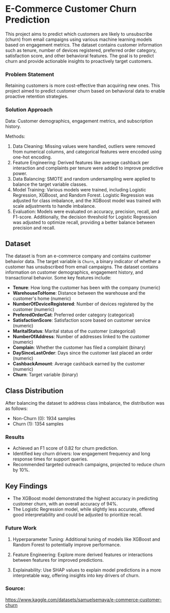 # E-Commerce Customer Churn Prediction

This project aims to predict which customers are likely to unsubscribe (churn) from email campaigns using various machine learning models based on engagement metrics. The dataset contains customer information such as tenure, number of devices registered, preferred order category, satisfaction score, and other behavioral features. The goal is to predict churn and provide actionable insights to proactively target customers.

### Problem Statement

Retaining customers is more cost-effective than acquiring new ones. This project aimed to predict customer churn based on behavioral data to enable proactive retention strategies.

### Solution Approach

Data: Customer demographics, engagement metrics, and subscription history.

Methods:

1. Data Cleaning: Missing values were handled, outliers were removed from numerical columns, and categorical features were encoded using one-hot encoding.
2. Feature Engineering: Derived features like average cashback per interaction and complaints per tenure were added to improve predictive power.
3. Data Balancing: SMOTE and random undersampling were applied to balance the target variable classes.
4. Model Training: Various models were trained, including Logistic Regression, XGBoost, and Random Forest. Logistic Regression was adjusted for class imbalance, and the XGBoost model was trained with scale adjustments to handle imbalance.
4. Evaluation: Models were evaluated on accuracy, precision, recall, and F1-score. Additionally, the decision threshold for Logistic Regression was adjusted to optimize recall, providing a better balance between precision and recall.

## Dataset

The dataset is from an e-commerce company and contains customer behavior data. The target variable is `Churn`, a binary indicator of whether a customer has unsubscribed from email campaigns. The dataset contains information on customer demographics, engagement history, and transactional behavior. Some key features include:

- **Tenure**: How long the customer has been with the company (numeric)
- **WarehouseToHome**: Distance between the warehouse and the customer's home (numeric)
- **NumberOfDeviceRegistered**: Number of devices registered by the customer (numeric)
- **PreferedOrderCat**: Preferred order category (categorical)
- **SatisfactionScore**: Satisfaction score based on customer service (numeric)
- **MaritalStatus**: Marital status of the customer (categorical)
- **NumberOfAddress**: Number of addresses linked to the customer (numeric)
- **Complain**: Whether the customer has filed a complaint (binary)
- **DaySinceLastOrder**: Days since the customer last placed an order (numeric)
- **CashbackAmount**: Average cashback earned by the customer (numeric)
- **Churn**: Target variable (binary)

## Class Distribution

After balancing the dataset to address class imbalance, the distribution was as follows:
- Non-Churn (0): 1934 samples
- Churn (1): 1354 samples

### Results

- Achieved an F1 score of 0.82 for churn prediction.
- Identified key churn drivers: low engagement frequency and long response times for support queries.
- Recommended targeted outreach campaigns, projected to reduce churn by 10%.

## Key Findings

- The XGBoost model demonstrated the highest accuracy in predicting customer churn, with an overall accuracy of 94%.
- The Logistic Regression model, while slightly less accurate, offered good interpretability and could be adjusted to prioritize recall.

### Future Work

1. Hyperparameter Tuning: Additional tuning of models like XGBoost and Random Forest to potentially improve performance.

2. Feature Engineering: Explore more derived features or interactions between features for improved predictions.

3. Explainability: Use SHAP values to explain model predictions in a more interpretable way, offering insights into key drivers of churn.

### Source: 

https://www.kaggle.com/datasets/samuelsemaya/e-commerce-customer-churn


